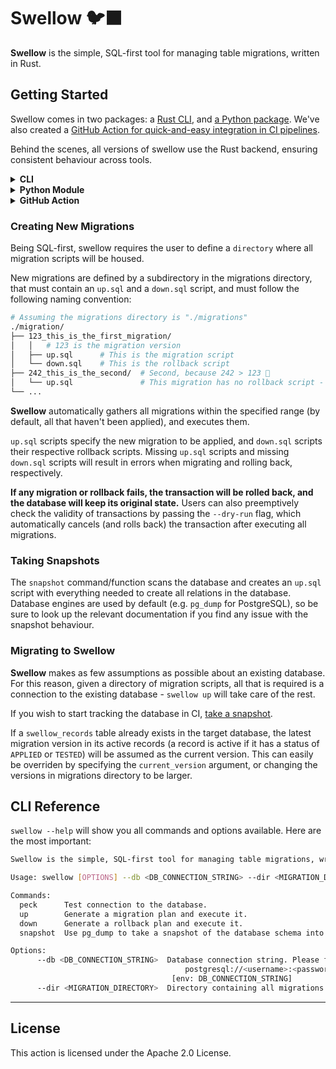 # Swellow 🐦‍⬛

**Swellow** is the simple, SQL-first tool for managing table migrations, written in Rust.

## Getting Started

Swellow comes in two packages: a [Rust CLI](#cli), and [a Python package](#python-module). We've also created a [GitHub Action for quick-and-easy integration in CI pipelines](https://github.com/franciscoabsampaio/action-swellow/).

Behind the scenes, all versions of swellow use the Rust backend, ensuring consistent behaviour across tools.

<details><summary><b>CLI</b></summary>

Go to the [repository's latest release](https://github.com/franciscoabsampaio/swellow/releases/latest) and download the binary, or do it in the terminal:

```bash
curl -L https://github.com/franciscoabsampaio/swellow/releases/latest/download/swellow-x86_64-unknown-linux-gnu.tar.gz | tar -xz
```

Verify the installation:

```bash
swellow --version
```

and you're good to go!

</details>

<details>
<summary><b>Python Module</b></summary>

Just like with any other Python package:

```bash
pip install swellow
```

Now you can import it:

```py
import swellow
import os

DIRECTORY_WITH_MIGRATIONS='./migrations'
DATABASE_CONNECTION_STRING=os.getenv("CONNECTION_STRING")

swellow.up(
  db=DATABASE_CONNECTION_STRING,
  directory=DIRECTORY_WITH_MIGRATIONS,
)
```

Or use it as a CLI:

```bash
swellow --version
```

</details>

<details>
<summary><b>GitHub Action</b></summary>

Simply add it to your workflow:

```yaml
- name: Execute migrations
  use: franciscoabsampaio/action-swellow@v1
  with:
    - command: up
    - connection-string: postgresql://<username>:<password>@<host>:<port>/<database>
```

</details>

### Creating New Migrations

Being SQL-first, swellow requires the user to define a `directory` where all migration scripts will be housed.

New migrations are defined by a subdirectory in the migrations directory, that must contain an `up.sql` and a `down.sql` script, and must follow the following naming convention:

```bash
# Assuming the migrations directory is "./migrations"
./migration/
├── 123_this_is_the_first_migration/
│   │   # 123 is the migration version
│   ├── up.sql      # This is the migration script
│   └── down.sql    # This is the rollback script
├── 242_this_is_the_second/  # Second, because 242 > 123 🥀
│   └── up.sql               # This migration has no rollback script - when attempting to rollback, this will raise an error. Likewise, a missing 'up.sql' script will raise an error.
└── ...
```

**Swellow** automatically gathers all migrations within the specified range (by default, all that haven't been applied), and executes them.

`up.sql` scripts specify the new migration to be applied, and `down.sql` scripts their respective rollback scripts. Missing `up.sql` scripts and missing `down.sql` scripts will result in errors when migrating and rolling back, respectively.

**If any migration or rollback fails, the transaction will be rolled back, and the database will keep its original state.** Users can also preemptively check the validity of transactions by passing the `--dry-run` flag, which automatically cancels (and rolls back) the transaction after executing all migrations.

### Taking Snapshots

The `snapshot` command/function scans the database and creates an `up.sql` script with everything needed to create all relations in the database. Database engines are used by default (e.g. `pg_dump` for PostgreSQL), so be sure to look up the relevant documentation if you find any issue with the snapshot behaviour.

### Migrating to Swellow

**Swellow** makes as few assumptions as possible about an existing database. For this reason, given a directory of migration scripts, all that is required is a connection to the existing database - `swellow up` will take care of the rest.

If you wish to start tracking the database in CI, [take a snapshot](#taking-snapshots).

If a `swellow_records` table already exists in the target database, the latest migration version in its active records (a record is active if it has a status of `APPLIED` or `TESTED`) will be assumed as the current version. This can easily be overriden by specifying the `current_version` argument, or changing the versions in migrations directory to be larger.

## CLI Reference

`swellow --help` will show you all commands and options available. Here are the most important:

```sh
Swellow is the simple, SQL-first tool for managing table migrations, written in Rust.

Usage: swellow [OPTIONS] --db <DB_CONNECTION_STRING> --dir <MIGRATION_DIRECTORY> <COMMAND>

Commands:
  peck      Test connection to the database.
  up        Generate a migration plan and execute it.
  down      Generate a rollback plan and execute it.
  snapshot  Use pg_dump to take a snapshot of the database schema into a set of CREATE statements.

Options:
      --db <DB_CONNECTION_STRING>  Database connection string. Please follow the following format:
                                       postgresql://<username>:<password>@<host>:<port>/<database>
                                    [env: DB_CONNECTION_STRING]
      --dir <MIGRATION_DIRECTORY>  Directory containing all migrations [env: MIGRATION_DIRECTORY=]
```

---

## License

This action is licensed under the Apache 2.0 License.
